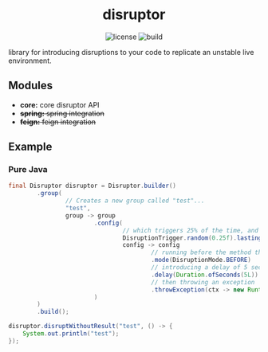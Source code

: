 <div align="center">
<h1>disruptor</h1>

![license](https://img.shields.io/github/license/incendo/disruptor.svg)
![build](https://img.shields.io/github/actions/workflow/status/incendo/disruptor/build.yml?logo=github)
</div>

library for introducing disruptions to your code to replicate an unstable live environment.

## Modules

- **core:** core disruptor API
- ~~**spring:** spring integration~~
- ~~**feign:** feign integration~~

## Example

### Pure Java

```java
final Disruptor disruptor = Disruptor.builder()
        .group(
                // Creates a new group called "test"...
                "test",
                group -> group
                        .config(
                                // which triggers 25% of the time, and lasts for 5 seconds once triggered
                                DisruptionTrigger.random(0.25f).lasting(Duration.ofSeconds(5L)),
                                config -> config
                                        // running before the method that is disrupted
                                        .mode(DisruptionMode.BEFORE)
                                        // introducing a delay of 5 seconds
                                        .delay(Duration.ofSeconds(5L))
                                        // then throwing an exception
                                        .throwException(ctx -> new RuntimeException("hello :)"))
                        )
        )
        .build();

disruptor.disruptWithoutResult("test", () -> {
    System.out.println("test");
});
```